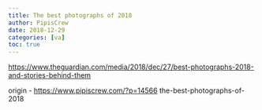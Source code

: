 ```yaml
---
title: The best photographs of 2018
author: PipisCrew
date: 2018-12-29
categories: [va]
toc: true
---
```


https://www.theguardian.com/media/2018/dec/27/best-photographs-2018-and-stories-behind-them

origin - https://www.pipiscrew.com/?p=14566 the-best-photographs-of-2018